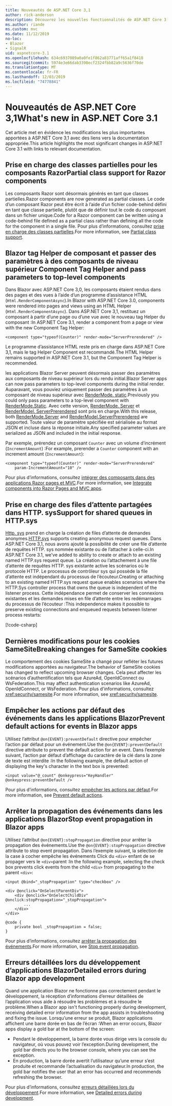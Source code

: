```yaml
---
title: Nouveautés de ASP.NET Core 3,1
author: rick-anderson
description: Découvrez les nouvelles fonctionnalités de ASP.NET Core 3,1.
ms.author: riande
ms.custom: mvc
ms.date: 11/12/2019
no-loc:
- Blazor
- SignalR
uid: aspnetcore-3.1
ms.openlocfilehash: 634c6937089a0a0fe1f862a83771aff65a1f8418
ms.sourcegitcommit: 5974e3e66dab3398ecf2324fbb82a9c5636f70de
ms.translationtype: MT
ms.contentlocale: fr-FR
ms.lasthandoff: 12/03/2019
ms.locfileid: "74778841"
---
```

# <a name="whats-new-in-aspnet-core-31"></a><span data-ttu-id="8ad88-103">Nouveautés de ASP.NET Core 3,1</span><span class="sxs-lookup"><span data-stu-id="8ad88-103">What's new in ASP.NET Core 3.1</span></span>

<span data-ttu-id="8ad88-104">Cet article met en évidence les modifications les plus importantes apportées à ASP.NET Core 3,1 avec des liens vers la documentation appropriée.</span><span class="sxs-lookup"><span data-stu-id="8ad88-104">This article highlights the most significant changes in ASP.NET Core 3.1 with links to relevant documentation.</span></span>

## <a name="partial-class-support-for-razor-components"></a><span data-ttu-id="8ad88-105">Prise en charge des classes partielles pour les composants Razor</span><span class="sxs-lookup"><span data-stu-id="8ad88-105">Partial class support for Razor components</span></span>

<span data-ttu-id="8ad88-106">Les composants Razor sont désormais générés en tant que classes partielles.</span><span class="sxs-lookup"><span data-stu-id="8ad88-106">Razor components are now generated as partial classes.</span></span> <span data-ttu-id="8ad88-107">Le code d’un composant Razor peut être écrit à l’aide d’un fichier code-behind défini en tant que classe partielle, plutôt que de définir tout le code du composant dans un fichier unique.</span><span class="sxs-lookup"><span data-stu-id="8ad88-107">Code for a Razor component can be written using a code-behind file defined as a partial class rather than defining all the code for the component in a single file.</span></span> <span data-ttu-id="8ad88-108">Pour plus d’informations, consultez [prise en charge des classes partielles](xref:blazor/components#partial-class-support).</span><span class="sxs-lookup"><span data-stu-id="8ad88-108">For more information, see [Partial class support](xref:blazor/components#partial-class-support).</span></span>

## <a name="opno-locblazor-component-tag-helper-and-pass-parameters-to-top-level-components"></a>Blazor<span data-ttu-id="8ad88-109"> tag Helper de composant et passer des paramètres à des composants de niveau supérieur</span><span class="sxs-lookup"><span data-stu-id="8ad88-109"> Component Tag Helper and pass parameters to top-level components</span></span>

<span data-ttu-id="8ad88-110">Dans Blazor avec ASP.NET Core 3,0, les composants étaient rendus dans des pages et des vues à l’aide d’un programme d’assistance HTML (`Html.RenderComponentAsync`).</span><span class="sxs-lookup"><span data-stu-id="8ad88-110">In Blazor with ASP.NET Core 3.0, components were rendered into pages and views using an HTML Helper (`Html.RenderComponentAsync`).</span></span> <span data-ttu-id="8ad88-111">Dans ASP.NET Core 3,1, restituez un composant à partir d’une page ou d’une vue avec le nouveau tag Helper du composant :</span><span class="sxs-lookup"><span data-stu-id="8ad88-111">In ASP.NET Core 3.1, render a component from a page or view with the new Component Tag Helper:</span></span>

```razor
<component type="typeof(Counter)" render-mode="ServerPrerendered" />
```

<span data-ttu-id="8ad88-112">Le programme d’assistance HTML reste pris en charge dans ASP.NET Core 3,1, mais le tag Helper Component est recommandé.</span><span class="sxs-lookup"><span data-stu-id="8ad88-112">The HTML Helper remains supported in ASP.NET Core 3.1, but the Component Tag Helper is recommended.</span></span>

<span data-ttu-id="8ad88-113">les applications Blazor Server peuvent désormais passer des paramètres aux composants de niveau supérieur lors du rendu initial.</span><span class="sxs-lookup"><span data-stu-id="8ad88-113">Blazor Server apps can now pass parameters to top-level components during the initial render.</span></span> <span data-ttu-id="8ad88-114">Auparavant, vous pouviez uniquement passer des paramètres à un composant de niveau supérieur avec [RenderMode. static](xref:Microsoft.AspNetCore.Mvc.Rendering.RenderMode.Static).</span><span class="sxs-lookup"><span data-stu-id="8ad88-114">Previously you could only pass parameters to a top-level component with [RenderMode.Static](xref:Microsoft.AspNetCore.Mvc.Rendering.RenderMode.Static).</span></span> <span data-ttu-id="8ad88-115">Avec cette version, [RenderMode. Server](xref:Microsoft.AspNetCore.Mvc.Rendering.RenderMode.Server) et [RenderModel. ServerPrerendered](xref:Microsoft.AspNetCore.Mvc.Rendering.RenderMode.ServerPrerendered) sont pris en charge.</span><span class="sxs-lookup"><span data-stu-id="8ad88-115">With this release, both [RenderMode.Server](xref:Microsoft.AspNetCore.Mvc.Rendering.RenderMode.Server) and [RenderModel.ServerPrerendered](xref:Microsoft.AspNetCore.Mvc.Rendering.RenderMode.ServerPrerendered) are supported.</span></span> <span data-ttu-id="8ad88-116">Toute valeur de paramètre spécifiée est sérialisée au format JSON et incluse dans la réponse initiale.</span><span class="sxs-lookup"><span data-stu-id="8ad88-116">Any specified parameter values are serialized as JSON and included in the initial response.</span></span>

<span data-ttu-id="8ad88-117">Par exemple, prérendez un composant `Counter` avec un volume d’incrément (`IncrementAmount`) :</span><span class="sxs-lookup"><span data-stu-id="8ad88-117">For example, prerender a `Counter` component with an increment amount (`IncrementAmount`):</span></span>

```razor
<component type="typeof(Counter)" render-mode="ServerPrerendered" 
    param-IncrementAmount="10" />
```

<span data-ttu-id="8ad88-118">Pour plus d’informations, consultez [intégrer des composants dans des applications Razor pages et MVC](xref:blazor/components#integrate-components-into-razor-pages-and-mvc-apps).</span><span class="sxs-lookup"><span data-stu-id="8ad88-118">For more information, see [Integrate components into Razor Pages and MVC apps](xref:blazor/components#integrate-components-into-razor-pages-and-mvc-apps).</span></span>

## <a name="support-for-shared-queues-in-httpsys"></a><span data-ttu-id="8ad88-119">Prise en charge des files d’attente partagées dans HTTP. sys</span><span class="sxs-lookup"><span data-stu-id="8ad88-119">Support for shared queues in HTTP.sys</span></span>

<span data-ttu-id="8ad88-120">[Http. sys](xref:fundamentals/servers/httpsys) prend en charge la création de files d’attente de demandes anonymes.</span><span class="sxs-lookup"><span data-stu-id="8ad88-120">[HTTP.sys](xref:fundamentals/servers/httpsys) supports creating anonymous request queues.</span></span> <span data-ttu-id="8ad88-121">Dans ASP.NET Core 3,1, nous avons ajouté la possibilité de créer une file d’attente de requêtes HTTP. sys nommée existante ou de l’attacher à celle-ci.</span><span class="sxs-lookup"><span data-stu-id="8ad88-121">In ASP.NET Core 3.1, we’ve added to ability to create or attach to an existing named HTTP.sys request queue.</span></span> <span data-ttu-id="8ad88-122">La création ou l’attachement à une file d’attente de requêtes HTTP. sys existante active les scénarios où le protocole HTTP. Le processus de contrôleur sys qui possède la file d’attente est indépendant du processus de l’écouteur.</span><span class="sxs-lookup"><span data-stu-id="8ad88-122">Creating or attaching to an existing named HTTP.sys request queue enables scenarios where the HTTP.Sys controller process that owns the queue is independent of the listener process.</span></span> <span data-ttu-id="8ad88-123">Cette indépendance permet de conserver les connexions existantes et les demandes mises en file d’attente entre les redémarrages du processus de l’écouteur :</span><span class="sxs-lookup"><span data-stu-id="8ad88-123">This independence makes it possible to preserve existing connections and enqueued requests between listener process restarts:</span></span>

[!code-csharp[](sample/Program.cs?name=snippet)]

## <a name="breaking-changes-for-samesite-cookies"></a><span data-ttu-id="8ad88-124">Dernières modifications pour les cookies SameSite</span><span class="sxs-lookup"><span data-stu-id="8ad88-124">Breaking changes for SameSite cookies</span></span>

<span data-ttu-id="8ad88-125">Le comportement des cookies SameSite a changé pour refléter les futures modifications apportées au navigateur.</span><span class="sxs-lookup"><span data-stu-id="8ad88-125">The behavior of SameSite cookies has changed to reflect upcoming browser changes.</span></span> <span data-ttu-id="8ad88-126">Cela peut affecter les scénarios d’authentification tels que AzureAd, OpenIdConnect ou WsFederation.</span><span class="sxs-lookup"><span data-stu-id="8ad88-126">This may affect authentication scenarios like AzureAd, OpenIdConnect, or WsFederation.</span></span> <span data-ttu-id="8ad88-127">Pour plus d'informations, consultez <xref:security/samesite>.</span><span class="sxs-lookup"><span data-stu-id="8ad88-127">For more information, see <xref:security/samesite>.</span></span>

## <a name="prevent-default-actions-for-events-in-opno-locblazor-apps"></a><span data-ttu-id="8ad88-128">Empêcher les actions par défaut des événements dans les applications Blazor</span><span class="sxs-lookup"><span data-stu-id="8ad88-128">Prevent default actions for events in Blazor apps</span></span>

<span data-ttu-id="8ad88-129">Utilisez l’attribut `@on{EVENT}:preventDefault` directive pour empêcher l’action par défaut pour un événement.</span><span class="sxs-lookup"><span data-stu-id="8ad88-129">Use the `@on{EVENT}:preventDefault` directive attribute to prevent the default action for an event.</span></span> <span data-ttu-id="8ad88-130">Dans l’exemple suivant, l’action par défaut d’affichage du caractère de la clé dans la zone de texte est interdite :</span><span class="sxs-lookup"><span data-stu-id="8ad88-130">In the following example, the default action of displaying the key's character in the text box is prevented:</span></span>

```razor
<input value="@_count" @onkeypress="KeyHandler" @onkeypress:preventDefault />
```

<span data-ttu-id="8ad88-131">Pour plus d’informations, consultez [empêcher les actions par défaut](xref:blazor/components#prevent-default-actions).</span><span class="sxs-lookup"><span data-stu-id="8ad88-131">For more information, see [Prevent default actions](xref:blazor/components#prevent-default-actions).</span></span>

## <a name="stop-event-propagation-in-opno-locblazor-apps"></a><span data-ttu-id="8ad88-132">Arrêter la propagation des événements dans les applications Blazor</span><span class="sxs-lookup"><span data-stu-id="8ad88-132">Stop event propagation in Blazor apps</span></span>

<span data-ttu-id="8ad88-133">Utilisez l’attribut `@on{EVENT}:stopPropagation` directive pour arrêter la propagation des événements.</span><span class="sxs-lookup"><span data-stu-id="8ad88-133">Use the `@on{EVENT}:stopPropagation` directive attribute to stop event propagation.</span></span> <span data-ttu-id="8ad88-134">Dans l’exemple suivant, la sélection de la case à cocher empêche les événements Click du `<div>` enfant de se propager vers le `<div>`parent :</span><span class="sxs-lookup"><span data-stu-id="8ad88-134">In the following example, selecting the check box prevents click events from the child `<div>` from propagating to the parent `<div>`:</span></span>

```razor
<input @bind="_stopPropagation" type="checkbox" />

<div @onclick="OnSelectParentDiv">
    <div @onclick="OnSelectChildDiv" @onclick:stopPropagation="_stopPropagation">
        ...
    </div>
</div>

@code {
    private bool _stopPropagation = false;
}
```

<span data-ttu-id="8ad88-135">Pour plus d’informations, consultez [arrêter la propagation des événements](xref:blazor/components#stop-event-propagation).</span><span class="sxs-lookup"><span data-stu-id="8ad88-135">For more information, see [Stop event propagation](xref:blazor/components#stop-event-propagation).</span></span>

## <a name="detailed-errors-during-opno-locblazor-app-development"></a><span data-ttu-id="8ad88-136">Erreurs détaillées lors du développement d’applications Blazor</span><span class="sxs-lookup"><span data-stu-id="8ad88-136">Detailed errors during Blazor app development</span></span>

<span data-ttu-id="8ad88-137">Quand une application Blazor ne fonctionne pas correctement pendant le développement, la réception d’informations d’erreur détaillées de l’application vous aide à résoudre les problèmes et à résoudre le problème.</span><span class="sxs-lookup"><span data-stu-id="8ad88-137">When a Blazor app isn't functioning properly during development, receiving detailed error information from the app assists in troubleshooting and fixing the issue.</span></span> <span data-ttu-id="8ad88-138">Lorsqu’une erreur se produit, Blazor applications affichent une barre dorée en bas de l’écran :</span><span class="sxs-lookup"><span data-stu-id="8ad88-138">When an error occurs, Blazor apps display a gold bar at the bottom of the screen:</span></span>

* <span data-ttu-id="8ad88-139">Pendant le développement, la barre dorée vous dirige vers la console du navigateur, où vous pouvez voir l’exception.</span><span class="sxs-lookup"><span data-stu-id="8ad88-139">During development, the gold bar directs you to the browser console, where you can see the exception.</span></span>
* <span data-ttu-id="8ad88-140">En production, la barre dorée avertit l’utilisateur qu’une erreur s’est produite et recommande l’actualisation du navigateur.</span><span class="sxs-lookup"><span data-stu-id="8ad88-140">In production, the gold bar notifies the user that an error has occurred and recommends refreshing the browser.</span></span>

<span data-ttu-id="8ad88-141">Pour plus d’informations, consultez [erreurs détaillées lors du développement](xref:blazor/handle-errors#detailed-errors-during-development).</span><span class="sxs-lookup"><span data-stu-id="8ad88-141">For more information, see [Detailed errors during development](xref:blazor/handle-errors#detailed-errors-during-development).</span></span>
